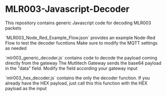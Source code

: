 # MLR003-Javascript-Decoder
This repository contains generic Javascript code for decoding MLR003 packets

´MLR003_Node_Red_Example_Flow.json´ provides an example Node-Red Flow to test the decoder fucntions
Make sure to modify the MQTT settings as needed

´mlr003_generic_decoder.js´ contains code to decode the payload coming directly from the gateway
The Mutlitech Gateway sends the base64 payload in the "data" field.
Modify the field according your gateway input

´mlr003_hex_decoder.js´ contains the only the decoder function. If you already have the HEX payload, just call this this function with the HEX payload as the input
